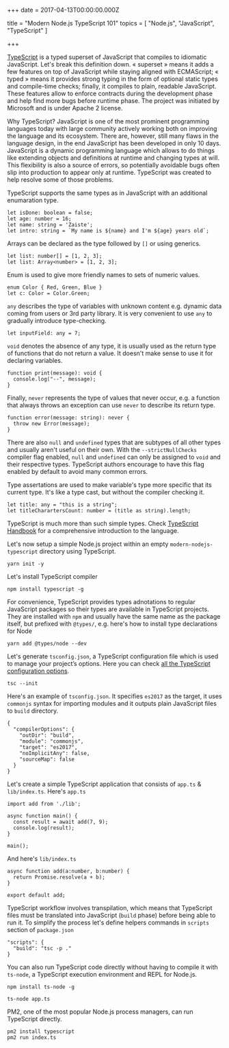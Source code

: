 
+++
date = 2017-04-13T00:00:00.000Z


title = "Modern Node.js TypeScript 101"
topics = [ "Node.js", "JavaScript", "TypeScript" ]

+++

[TypeScript](https://www.typescriptlang.org) is a typed superset of JavaScript that compiles to idiomatic JavaScript. Let's break this definition down. «  superset » means it adds a few features on top of JavaScript while staying aligned with ECMAScript; « typed » means it provides strong typing in the form of optional static types and compile-time checks; finally, it compiles to plain, readable JavaScript. These features allow to enforce contracts during the development phase and help find more bugs before runtime phase. The project was initiated by Microsoft and is under Apache 2 license.

Why TypeScript? JavaScript is one of the most prominent programming languages today with large community actively working both on improving the language and its ecosystem. There are, however,  still many flaws in the language design, in the end JavaScript has been developed in only 10 days. JavaScript is a dynamic programming language which allows to do things like extending objects and definitions at runtime and changing types at will. This flexibility is also a source of errors, so potentially avoidable bugs often slip into production to appear only at runtime. TypeScript was created to help resolve some of those problems.

TypeScript supports the same types as in JavaScript with an additional enumaration type.

```
let isDone: boolean = false;
let age: number = 16;
let name: string = 'Zaiste';
let intro: string = `My name is ${name} and I'm ${age} years old`;
```

Arrays can be declared as the type followed by `[]` or using generics.

```
let list: number[] = [1, 2, 3];
let list: Array<number> = [1, 2, 3];
```

Enum is used to give more friendly names to sets of numeric values.

```
enum Color { Red, Green, Blue }
let c: Color = Color.Green;
```

`any` describes the type of variables with unknown content e.g. dynamic data coming from users or 3rd party library. It is very convenient to use `any` to gradually introduce type-checking.

```
let inputField: any = 7;
```

`void` denotes the absence of any type, it is usually used as the return type of functions that do not return a value. It doesn't make sense to use it for declaring variables.

```
function print(message): void {
  console.log("--", message);
}
```

Finally, `never` represents the type of values that never occur, e.g. a function that always throws an exception can use `never` to describe its return type.

```
function error(message: string): never {
  throw new Error(message);
}
```

There are also `null` and `undefined` types that are subtypes of all other types and usually aren't useful on their own. With the `--strictNullChecks` compiler flag enabled, `null` and `undefined` can only be assigned to `void` and their respective types. TypeScript authors encourage to have this flag enabled by default to avoid many common errors.

Type assertations are used to make variable's type more specific that its current type. It's like a type cast, but without the compiler checking it.

```
let title: any = "this is a string";
let titleCharartersCount: number = (title as string).length;
```

TypeScript is much more than such simple types. Check [TypeScript Handbook](https://www.typescriptlang.org/docs/handbook/basic-types.html) for a comprehensive introduction to the language.

Let's now setup a simple Node.js project within an empty `modern-nodejs-typescript` directory using TypeScript.

```
yarn init -y
```

Let's install TypeScript compiler

```
npm install typescript -g
```

For convenience, TypeScript provides types adnotations to regular JavaScript packages so their types are available in TypeScript projects. They are installed with `npm`  and usually have the same name as the package itself, but prefixed with `@types/`, e.g. here's how to install type declarations for Node

```
yarn add @types/node --dev
```

Let's generate `tsconfig.json`, a TypeScript configuration file which is used to manage your project’s options. Here you can check [all the TypeScript configuration options](https://www.typescriptlang.org/docs/handbook/compiler-options.html).

```
tsc --init
```

Here's an example of `tsconfig.json`. It specifies `es2017` as the target, it uses `commonjs` syntax for importing modules and it outputs plain JavaScript files to `build` directory.

```
{
  "compilerOptions": {
    "outDir": "build",
    "module": "commonjs",
    "target": "es2017",
    "noImplicitAny": false,
    "sourceMap": false
  }
}
```

Let's create a simple TypeScript application that consists of `app.ts`  & `lib/index.ts`. Here's `app.ts`

```
import add from './lib';

async function main() {
  const result = await add(7, 9);
  console.log(result);
}

main();
```

And here's `lib/index.ts`

```
async function add(a:number, b:number) {
  return Promise.resolve(a + b);
}

export default add;
```

TypeScript workflow involves transpilation, which means that TypeScript files must be translated into JavaScript (`build` phase) before being able to run it. To simplify the process let's define helpers commands in `scripts` section of `package.json`

```
"scripts": {
  "build": "tsc -p ."
}
```

You can also run TypeScript code directly without having to compile it with `ts-node`, a TypeScript execution environment and REPL for Node.js.

```
npm install ts-node -g
```

```
ts-node app.ts
```

PM2, one of the most popular Node.js process managers, can run TypeScript directly.

```
pm2 install typescript
pm2 run index.ts
```

